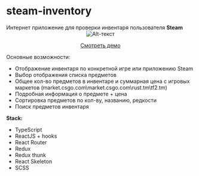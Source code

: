 # steam-inventory
Интернет приложение для проверки инвентаря пользователя **Steam**
<span style="display:block;text-align:center">![Alt-текст](https://sun9-39.userapi.com/impf/Hckxhm4QXI0PrnxMQRuT1zw0DQxr2BNdWp-Lag/MTw6TEaPhaQ.jpg?size=1491x600&quality=96&sign=8092c25a63f4ffcffb5bfbdc5c2cb19f&type=album "steam-inventory")</span>
<p align="center"><a href="https://steam-inventory.vercel.app">Смотреть демо</a></p>

Основные возможности:
+ Отображение инвентаря по конкретной игре или приложению Steam
+ Выбор отображения списка предметов
+ Общее кол-во предметов в инвентаре и суммарная цена с игровых маркетов (market.csgo.com\market.csgo.com\rust.tm\tf2.tm)
+ Подробная информация о предмете + цена 
+ Сортировка предметов по кол-ву, названию, редкости
+ Поиск предметов инвентаря 

**Stack:**
+ TypeScript
+ ReactJS + hooks
+ React Router
+ Redux
+ Redux thunk
+ React Skeleton
+ SCSS


